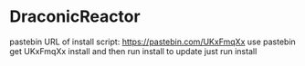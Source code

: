 # DraconicReactor
pastebin URL of install script: https://pastebin.com/UKxFmqXx
use pastebin get UKxFmqXx install and then run install
to update just run install
